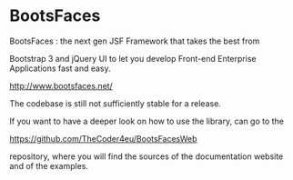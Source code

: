 BootsFaces
==========

BootsFaces : the next gen JSF Framework that takes the best from

Bootstrap 3 and jQuery UI to let you develop Front-end Enterprise Applications fast and easy.

http://www.bootsfaces.net/

The codebase is still not sufficiently stable for a release.

If you want to have a deeper look on how to use the library, can go to the 

https://github.com/TheCoder4eu/BootsFacesWeb

repository, where you will find the sources of the documentation website and of the examples.


